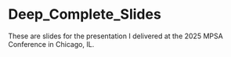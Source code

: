 # Deep_Complete_Slides
These are slides for the presentation I delivered at the 2025 MPSA Conference in Chicago, IL.
